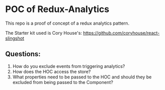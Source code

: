 # POC of Redux-Analytics

This repo is a proof of concept of a redux analytics pattern.

The Starter kit used is Cory House's: https://github.com/coryhouse/react-slingshot

## Questions:
1. How do you exclude events from triggering analytics?
2. How does the HOC access the store?
3. What properties need to be passed to the HOC and should they be excluded from being passed to the Component?
